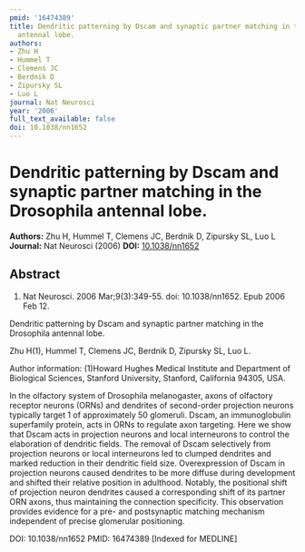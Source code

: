 ```yaml
---
pmid: '16474389'
title: Dendritic patterning by Dscam and synaptic partner matching in the Drosophila
  antennal lobe.
authors:
- Zhu H
- Hummel T
- Clemens JC
- Berdnik D
- Zipursky SL
- Luo L
journal: Nat Neurosci
year: '2006'
full_text_available: false
doi: 10.1038/nn1652
---
```


# Dendritic patterning by Dscam and synaptic partner matching in the Drosophila antennal lobe.
**Authors:** Zhu H, Hummel T, Clemens JC, Berdnik D, Zipursky SL, Luo L
**Journal:** Nat Neurosci (2006)
**DOI:** [10.1038/nn1652](https://doi.org/10.1038/nn1652)

## Abstract

1. Nat Neurosci. 2006 Mar;9(3):349-55. doi: 10.1038/nn1652. Epub 2006 Feb 12.

Dendritic patterning by Dscam and synaptic partner matching in the Drosophila 
antennal lobe.

Zhu H(1), Hummel T, Clemens JC, Berdnik D, Zipursky SL, Luo L.

Author information:
(1)Howard Hughes Medical Institute and Department of Biological Sciences, 
Stanford University, Stanford, California 94305, USA.

In the olfactory system of Drosophila melanogaster, axons of olfactory receptor 
neurons (ORNs) and dendrites of second-order projection neurons typically target 
1 of approximately 50 glomeruli. Dscam, an immunoglobulin superfamily protein, 
acts in ORNs to regulate axon targeting. Here we show that Dscam acts in 
projection neurons and local interneurons to control the elaboration of 
dendritic fields. The removal of Dscam selectively from projection neurons or 
local interneurons led to clumped dendrites and marked reduction in their 
dendritic field size. Overexpression of Dscam in projection neurons caused 
dendrites to be more diffuse during development and shifted their relative 
position in adulthood. Notably, the positional shift of projection neuron 
dendrites caused a corresponding shift of its partner ORN axons, thus 
maintaining the connection specificity. This observation provides evidence for a 
pre- and postsynaptic matching mechanism independent of precise glomerular 
positioning.

DOI: 10.1038/nn1652
PMID: 16474389 [Indexed for MEDLINE]
